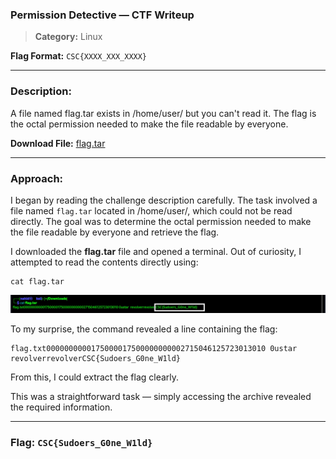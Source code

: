 ### Permission Detective — CTF Writeup
>**Category:** Linux

**Flag Format:** ```CSC{XXXX_XXX_XXXX}```

---

### Description:

A file named flag.tar exists in /home/user/ but you can't read it. The flag is the octal permission needed to make the file readable by everyone.

**Download File:** [flag.tar](../External_Folder/flag.tar)

---

### Approach:

I began by reading the challenge description carefully. The task involved a file named ``flag.tar`` located in /home/user/, which could not be read directly. The goal was to determine the octal permission needed to make the file readable by everyone and retrieve the flag.

I downloaded the **flag.tar** file and opened a terminal. Out of curiosity, I attempted to read the contents directly using:

    cat flag.tar
    

![Image](../Image_Folder/permission_detective.jpg)



To my surprise, the command revealed a line containing the flag:

    flag.txt0000000000175000017500000000002715046125723013010 0ustar  revolverrevolverCSC{Sudoers_G0ne_W1ld}

From this, I could extract the flag clearly.

This was a straightforward task — simply accessing the archive revealed the required information.

---

### **Flag:** ```CSC{Sudoers_G0ne_W1ld}```

